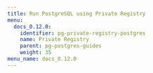 ```yaml
---
title: Run PostgreSQL using Private Registry
menu:
  docs_0.12.0:
    identifier: pg-private-registry-postgres
    name: Private Registry
    parent: pg-postgres-guides
    weight: 35
menu_name: docs_0.12.0
---
```


